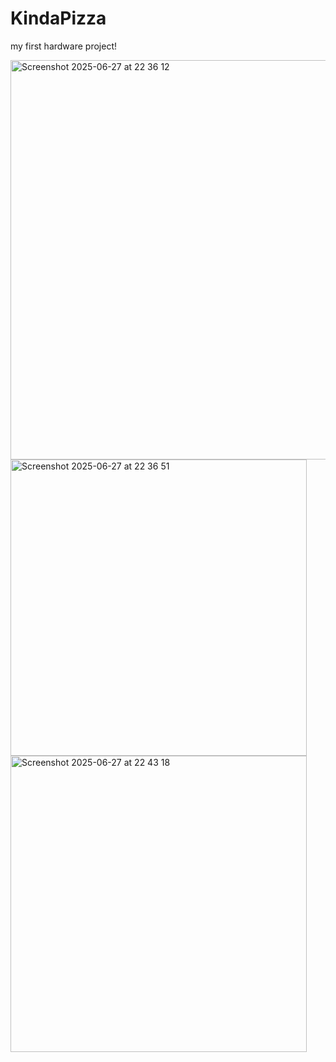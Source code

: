 # KindaPizza
my first hardware project!

<img width="639" alt="Screenshot 2025-06-27 at 22 36 12" src="https://github.com/user-attachments/assets/03b6d1bd-995d-401f-87cf-60ce3d069715" />
<img width="474" alt="Screenshot 2025-06-27 at 22 36 51" src="https://github.com/user-attachments/assets/2395a1ad-13fb-4601-bfff-7ec147125c32" />
<img width="474" alt="Screenshot 2025-06-27 at 22 43 18" src="https://github.com/user-attachments/assets/c6091efc-d14c-4166-a45f-45d79858d00a" />
